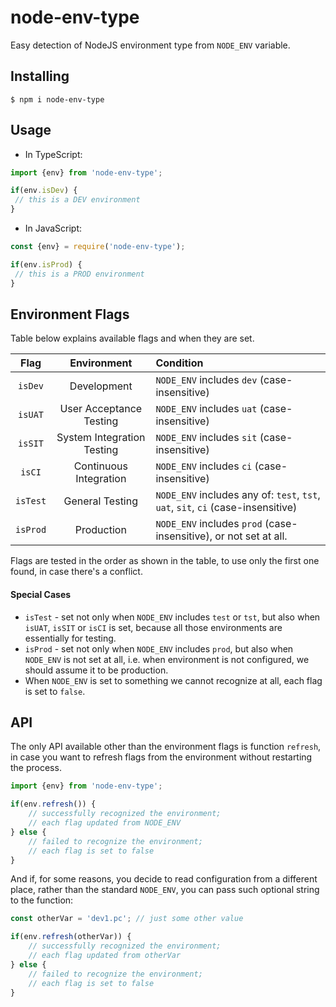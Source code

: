 # node-env-type

Easy detection of NodeJS environment type from `NODE_ENV` variable.

## Installing

```
$ npm i node-env-type
```

## Usage

* In TypeScript:

```ts
import {env} from 'node-env-type';

if(env.isDev) {
 // this is a DEV environment
}
```

* In JavaScript:

```ts
const {env} = require('node-env-type');

if(env.isProd) {
 // this is a PROD environment
}
```

## Environment Flags

Table below explains available flags and when they are set.

| Flag     |      Environment           |  Condition |
|:--------:|:--------------------------:|:-----------|
| `isDev`  | Development                | `NODE_ENV` includes `dev` (case-insensitive) |
| `isUAT`  | User Acceptance Testing    | `NODE_ENV` includes `uat` (case-insensitive) |
| `isSIT`  | System Integration Testing | `NODE_ENV` includes `sit` (case-insensitive) |
| `isCI`   | Continuous Integration     | `NODE_ENV` includes `ci` (case-insensitive)  |
| `isTest` | General Testing            | `NODE_ENV` includes any of: `test`, `tst`, `uat`, `sit`, `ci` (case-insensitive)|
| `isProd` | Production                 | `NODE_ENV` includes `prod` (case-insensitive), or not set at all. |

Flags are tested in the order as shown in the table, to use only the first one found, in case there's a conflict.

#### Special Cases

* `isTest` - set not only when `NODE_ENV` includes `test` or `tst`, but also when `isUAT`, `isSIT` or `isCI`
  is set, because all those environments are essentially for testing.
* `isProd` - set not only when `NODE_ENV` includes `prod`, but also when `NODE_ENV` is not set at all,
  i.e. when environment is not configured, we should assume it to be production.
* When `NODE_ENV` is set to something we cannot recognize at all, each flag is set to `false`.    

## API

The only API available other than the environment flags is function `refresh`, in case you want
to refresh flags from the environment without restarting the process.

```ts
import {env} from 'node-env-type';

if(env.refresh()) {
    // successfully recognized the environment;
    // each flag updated from NODE_ENV
} else {
    // failed to recognize the environment;
    // each flag is set to false
} 
```

And if, for some reasons, you decide to read configuration from a different place, rather than
the standard `NODE_ENV`, you can pass such optional string to the function:

```ts
const otherVar = 'dev1.pc'; // just some other value

if(env.refresh(otherVar)) {
    // successfully recognized the environment;
    // each flag updated from otherVar
} else {
    // failed to recognize the environment;
    // each flag is set to false
} 
```

